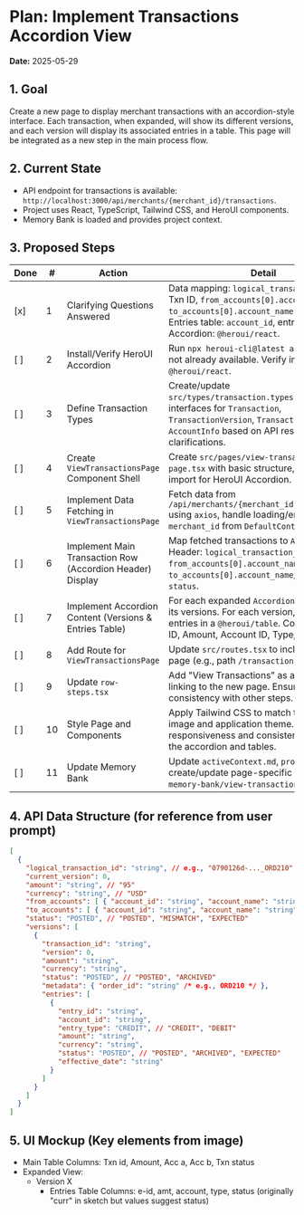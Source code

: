 # Plan: Implement Transactions Accordion View

**Date:** 2025-05-29

## 1. Goal
Create a new page to display merchant transactions with an accordion-style interface. Each transaction, when expanded, will show its different versions, and each version will display its associated entries in a table. This page will be integrated as a new step in the main process flow.

## 2. Current State
- API endpoint for transactions is available: `http://localhost:3000/api/merchants/{merchant_id}/transactions`.
- Project uses React, TypeScript, Tailwind CSS, and HeroUI components.
- Memory Bank is loaded and provides project context.

## 3. Proposed Steps

| Done | # | Action                                                                 | Detail                                                                                                                                                                                          |
|------|---|------------------------------------------------------------------------|-------------------------------------------------------------------------------------------------------------------------------------------------------------------------------------------------|
| [x]  | 1 | Clarifying Questions Answered                                          | Data mapping: `logical_transaction_id` for Txn ID, `from_accounts[0].account_name` / `to_accounts[0].account_name` for Acc A/B. Entries table: `account_id`, entry `status`. Accordion: `@heroui/react`. |
| [ ]  | 2 | Install/Verify HeroUI Accordion                                        | Run `npx heroui-cli@latest add accordion` if not already available. Verify import from `@heroui/react`.                                                                                           |
| [ ]  | 3 | Define Transaction Types                                               | Create/update `src/types/transaction.types.ts` with interfaces for `Transaction`, `TransactionVersion`, `TransactionEntry`, `AccountInfo` based on API response and clarifications.         |
| [ ]  | 4 | Create `ViewTransactionsPage` Component Shell                          | Create `src/pages/view-transactions-page.tsx` with basic structure, title, and import for HeroUI Accordion.                                                                                   |
| [ ]  | 5 | Implement Data Fetching in `ViewTransactionsPage`                      | Fetch data from `/api/merchants/{merchant_id}/transactions` using `axios`, handle loading/error states. Get `merchant_id` from `DefaultContext`.                                                 |
| [ ]  | 6 | Implement Main Transaction Row (Accordion Header) Display              | Map fetched transactions to `AccordionItem`s. Header: `logical_transaction_id`, Amount, `from_accounts[0].account_name`, `to_accounts[0].account_name`, top-level `status`.                   |
| [ ]  | 7 | Implement Accordion Content (Versions & Entries Table)                 | For each expanded `AccordionItem`, display its versions. For each version, display its entries in a `@heroui/table`. Columns: Entry ID, Amount, Account ID, Type, Entry Status.                 |
| [ ]  | 8 | Add Route for `ViewTransactionsPage`                                   | Update `src/routes.tsx` to include the new page (e.g., path `/transactions`).                                                                                                                     |
| [ ]  | 9 | Update `row-steps.tsx`                                                 | Add "View Transactions" as a new step, linking to the new page. Ensure styling consistency with other steps.                                                                                  |
| [ ]  | 10| Style Page and Components                                              | Apply Tailwind CSS to match the provided image and application theme. Ensure responsiveness and consistent styling for the accordion and tables.                                              |
| [ ]  | 11| Update Memory Bank                                                     | Update `activeContext.md`, `progress.md`, and create/update page-specific docs (e.g., `memory-bank/view-transactions.md`).                                                                     |

## 4. API Data Structure (for reference from user prompt)
```json
[
  {
    "logical_transaction_id": "string", // e.g., "0790126d-..._ORD210"
    "current_version": 0,
    "amount": "string", // "95"
    "currency": "string", // "USD"
    "from_accounts": [ { "account_id": "string", "account_name": "string", "entry_type": "CREDIT" } ],
    "to_accounts": [ { "account_id": "string", "account_name": "string", "entry_type": "DEBIT" } ],
    "status": "POSTED", // "POSTED", "MISMATCH", "EXPECTED"
    "versions": [
      {
        "transaction_id": "string",
        "version": 0,
        "amount": "string",
        "currency": "string",
        "status": "POSTED", // "POSTED", "ARCHIVED"
        "metadata": { "order_id": "string" /* e.g., ORD210 */ },
        "entries": [
          {
            "entry_id": "string",
            "account_id": "string",
            "entry_type": "CREDIT", // "CREDIT", "DEBIT"
            "amount": "string",
            "currency": "string",
            "status": "POSTED", // "POSTED", "ARCHIVED", "EXPECTED"
            "effective_date": "string"
          }
        ]
      }
    ]
  }
]
```

## 5. UI Mockup (Key elements from image)
- Main Table Columns: Txn id, Amount, Acc a, Acc b, Txn status
- Expanded View:
  - Version X
    - Entries Table Columns: e-id, amt, account, type, status (originally "curr" in sketch but values suggest status)

<!--
{
  "plan": [
    {
      "id": 1,
      "tool": "ask_followup_question",
      "args": {
        "question": "I have some questions to ensure the new Transactions View page matches your expectations based on the API data and the provided image: ... (see questions below)",
        "options": []
      },
      "success": "user_provides_clarifications",
      "status": "pending"
    },
    {
      "id": 2,
      "tool": "write_to_file",
      "args": {
        "path": "src/types/transaction.types.ts",
        "content": "// Define interfaces for Transaction, TransactionVersion, TransactionEntry etc. based on API and clarifications"
      },
      "success": "file_created_or_updated",
      "status": "pending"
    },
    {
      "id": 3,
      "tool": "write_to_file",
      "args": {
        "path": "src/pages/view-transactions-page.tsx",
        "content": "// Basic component shell for ViewTransactionsPage"
      },
      "success": "file_created",
      "status": "pending"
    },
    {
      "id": 4,
      "tool": "replace_in_file",
      "args": {
        "path": "src/pages/view-transactions-page.tsx",
        "diff": "// Add data fetching logic"
      },
      "success": "data_fetching_implemented",
      "status": "pending"
    },
    {
      "id": 5,
      "tool": "replace_in_file",
      "args": {
        "path": "src/pages/view-transactions-page.tsx",
        "diff": "// Add main transaction row display logic (accordion header)"
      },
      "success": "accordion_header_implemented",
      "status": "pending"
    },
    {
      "id": 6,
      "tool": "replace_in_file",
      "args": {
        "path": "src/pages/view-transactions-page.tsx",
        "diff": "// Add accordion expansion logic"
      },
      "success": "accordion_logic_implemented",
      "status": "pending"
    },
    {
      "id": 7,
      "tool": "replace_in_file",
      "args": {
        "path": "src/pages/view-transactions-page.tsx",
        "diff": "// Add accordion content display logic (versions and entries table)"
      },
      "success": "accordion_content_implemented",
      "status": "pending"
    },
    {
      "id": 8,
      "tool": "replace_in_file",
      "args": {
        "path": "src/routes.tsx",
        "diff": "// Add route for ViewTransactionsPage"
      },
      "success": "route_added",
      "status": "pending"
    },
    {
      "id": 9,
      "tool": "replace_in_file",
      "args": {
        "path": "src/components/row-steps.tsx",
        "diff": "// Add new step for View Transactions"
      },
      "success": "row_step_updated",
      "status": "pending"
    },
    {
      "id": 10,
      "tool": "replace_in_file",
      "args": {
        "path": "src/pages/view-transactions-page.tsx",
        "diff": "// Add Tailwind CSS styling"
      },
      "success": "styling_applied",
      "status": "pending"
    },
    {
      "id": 11,
      "tool": "write_to_file",
      "args": {
        "path": "memory-bank/activeContext.md",
        "content": "# Active Context - 2025-05-29\\n\\n## Current Focus\\n- Implementing the new 'View Transactions' page with accordion display."
      },
      "success": "active_context_updated",
      "status": "pending"
    }
  ]
}
-->
